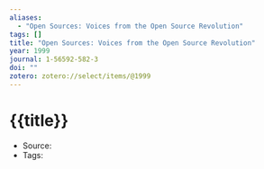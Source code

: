```yaml
---
aliases:
  - "Open Sources: Voices from the Open Source Revolution"
tags: []
title: "Open Sources: Voices from the Open Source Revolution"
year: 1999
journal: 1-56592-582-3
doi: ""
zotero: zotero://select/items/@1999
---
```

<!-- START_TEMPLATE -->
# {{title}}

- Source:
- Tags: 
<!-- END_TEMPLATE -->